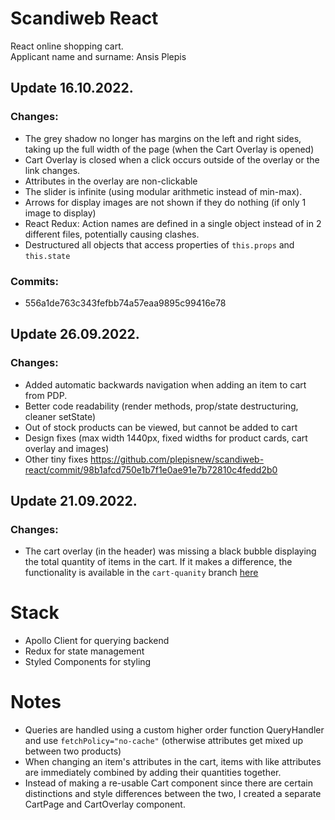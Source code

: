 # Scandiweb React

React online shopping cart.  
Applicant name and surname: Ansis Plepis

## Update 16.10.2022.
### Changes:
- The grey shadow no longer has margins on the left and right sides, taking up the full width of the page (when the Cart Overlay is opened)
- Cart Overlay is closed when a click occurs outside of the overlay or the link changes.
- Attributes in the overlay are non-clickable
- The slider is infinite (using modular arithmetic instead of min-max).
- Arrows for display images are not shown if they do nothing (if only 1 image to display)
- React Redux: Action names are defined in a single object instead of in 2 different files, potentially causing clashes.
- Destructured all objects that access properties of `this.props` and `this.state`

### Commits: 
- 556a1de763c343fefbb74a57eaa9895c99416e78

## Update 26.09.2022.
### Changes:
- Added automatic backwards navigation when adding an item to cart from PDP.
- Better code readability (render methods, prop/state destructuring, cleaner setState)
- Out of stock products can be viewed, but cannot be added to cart
- Design fixes (max width 1440px, fixed widths for product cards, cart overlay and images)
- Other tiny fixes https://github.com/plepisnew/scandiweb-react/commit/98b1afcd750e1b7f1e0ae91e7b72810c4fedd2b0

## Update 21.09.2022.
### Changes:
- The cart overlay (in the header) was missing a black bubble displaying the total quantity of items in the cart. If it makes a difference, the functionality is available in the `cart-quanity` branch [here](https://github.com/plepisnew/scandiweb-react/tree/cart-quantity)

# Stack

- Apollo Client for querying backend
- Redux for state management
- Styled Components for styling

# Notes

- Queries are handled using a custom higher order function QueryHandler and use `fetchPolicy="no-cache"` (otherwise attributes get mixed up between two products)
- When changing an item's attributes in the cart, items with like attributes are immediately combined by adding their quantities together.
- Instead of making a re-usable Cart component since there are certain distinctions and style differences between the two, I created a separate CartPage and CartOverlay component.
